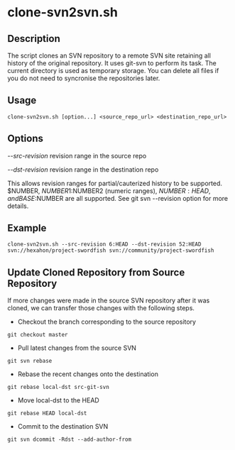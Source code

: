 # clone-svn2svn.sh
## Description

The script clones an SVN repository to a remote SVN site retaining all history of the original repository.
It uses git-svn to perform its task. The current directory is used as temporary storage.
You can delete all files if you do not need to syncronise the repositories later.

## Usage

```
clone-svn2svn.sh [option...] <source_repo_url> <destination_repo_url>
```

## Options

*--src-revision*  revision range in the source repo

*--dst-revision*  revision range in the destination repo

This allows revision ranges for partial/cauterized history to be supported.
$NUMBER, $NUMBER1:$NUMBER2 (numeric ranges), $NUMBER:HEAD, and BASE:$NUMBER
are all supported. See git svn --revision option for more details.

## Example

```
clone-svn2svn.sh --src-revision 6:HEAD --dst-revision 52:HEAD svn://hexahon/project-swordfish svn://community/project-swordfish
```

## Update Cloned Repository from Source Repository

If more changes were made in the source SVN repository after it was cloned, we can transfer those changes with the following steps.

* Checkout the branch corresponding to the source repository

```
git checkout master
```
	
* Pull latest changes from the source SVN

```
git svn rebase
```

* Rebase the recent changes onto the destination

```
git rebase local-dst src-git-svn
```

* Move local-dst to the HEAD
	
```
git rebase HEAD local-dst
```
	
* Commit to the destination SVN

```
git svn dcommit -Rdst --add-author-from
```
